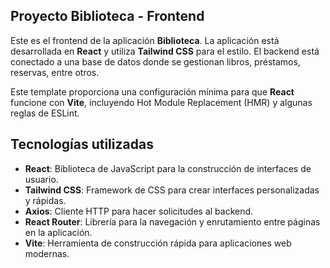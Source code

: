 ## Proyecto Biblioteca - Frontend

Este es el frontend de la aplicación **Biblioteca**. La aplicación está desarrollada en **React** y utiliza **Tailwind CSS** para el estilo. El backend está conectado a una base de datos donde se gestionan libros, préstamos, reservas, entre otros.

Este template proporciona una configuración mínima para que **React** funcione con **Vite**, incluyendo Hot Module Replacement (HMR) y algunas reglas de ESLint.

## Tecnologías utilizadas

- **React**: Biblioteca de JavaScript para la construcción de interfaces de usuario.
- **Tailwind CSS**: Framework de CSS para crear interfaces personalizadas y rápidas.
- **Axios**: Cliente HTTP para hacer solicitudes al backend.
- **React Router**: Librería para la navegación y enrutamiento entre páginas en la aplicación.
- **Vite**: Herramienta de construcción rápida para aplicaciones web modernas.
